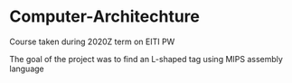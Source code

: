 # Computer-Architechture
Course taken during 2020Z term on EITI PW

The goal of the project was to find an L-shaped tag using MIPS assembly language

